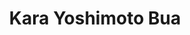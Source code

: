 ---
kind: artist
title: Kara Yoshimoto Bua
type: grooming
enquire: 'samantha.jeudy@starworksgroup.com'
instagram_handle: 'karayoshimotobua'
portfolios:
  - gallery:
      - image: /img/starworks-artists_2017-12_KYB_ELLE_01.jpg
      - image: /img/starworks-artists_2017-12_KYB_ELLE_10.jpg
      - image: /img/starworks-artists_2017-12_KYB_ELLE_09.jpg
      - image: /img/starworks-artists_2016-12_KYB_ELLEFR_01.jpg
      - image: /img/starworks-artists_2016-12_KYB_ELLEFR_05.jpg
      - image: /img/starworks-artists_2016-12_KYB_ELLEFR_08.jpg
      - image: /img/starworks-artists_2015-02_KYB_INTERVIEWDE_01.jpg
      - image: /img/starworks-artists_2015-02_KYB_INTERVIEWDE_04.jpg
      - image: /img/starworks-artists_2015-02_KYB_INTERVIEWDE_06.jpg
    title: 'Portfolio'
# videos:
#   - url: 260138710
#   - url: 260138806
---